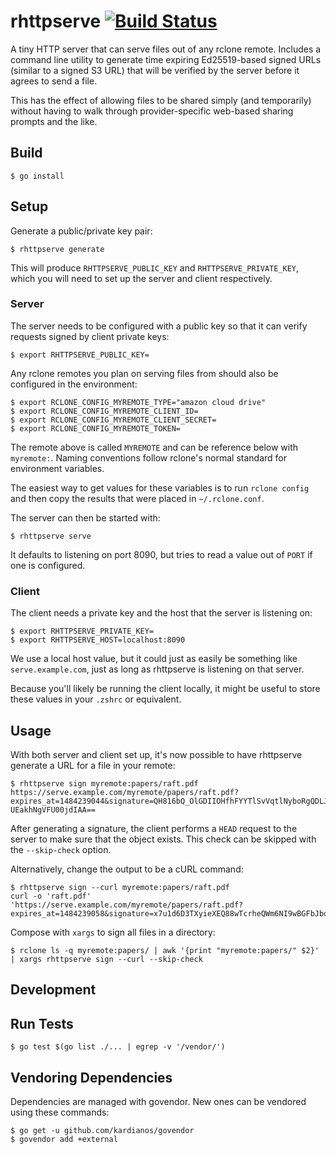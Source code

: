 # rhttpserve [![Build Status](https://travis-ci.org/brandur/rhttpserve.svg?branch=master)](https://travis-ci.org/brandur/rhttpserve)

A tiny HTTP server that can serve files out of any rclone
remote. Includes a command line utility to generate time
expiring Ed25519-based signed URLs (similar to a signed S3
URL) that will be verified by the server before it agrees
to send a file.

This has the effect of allowing files to be shared simply
(and temporarily) without having to walk through
provider-specific web-based sharing prompts and the like.

## Build

    $ go install

## Setup

Generate a public/private key pair:

    $ rhttpserve generate

This will produce `RHTTPSERVE_PUBLIC_KEY` and
`RHTTPSERVE_PRIVATE_KEY`, which you will need to set up the
server and client respectively.

### Server

The server needs to be configured with a public key so that
it can verify requests signed by client private keys:

    $ export RHTTPSERVE_PUBLIC_KEY=

Any rclone remotes you plan on serving files from should
also be configured in the environment:

    $ export RCLONE_CONFIG_MYREMOTE_TYPE="amazon cloud drive"
    $ export RCLONE_CONFIG_MYREMOTE_CLIENT_ID=
    $ export RCLONE_CONFIG_MYREMOTE_CLIENT_SECRET=
    $ export RCLONE_CONFIG_MYREMOTE_TOKEN=

The remote above is called `MYREMOTE` and can be reference
below with `myremote:`. Naming conventions follow rclone's
normal standard for environment variables.

The easiest way to get values for these variables is to run
`rclone config` and then copy the results that were placed
in `~/.rclone.conf`.

The server can then be started with:

    $ rhttpserve serve

It defaults to listening on port 8090, but tries to read a
value out of `PORT` if one is configured.

### Client

The client needs a private key and the host that the server
is listening on:

    $ export RHTTPSERVE_PRIVATE_KEY=
    $ export RHTTPSERVE_HOST=localhost:8090

We use a local host value, but it could just as easily be
something like `serve.example.com`, just as long as
rhttpserve is listening on that server.

Because you'll likely be running the client locally, it
might be useful to store these values in your `.zshrc` or
equivalent.

## Usage

With both server and client set up, it's now possible to
have rhttpserve generate a URL for a file in your remote:

    $ rhttpserve sign myremote:papers/raft.pdf
    https://serve.example.com/myremote/papers/raft.pdf?expires_at=1484239044&signature=QH816bQ_OlGDIIOHfhFYYTlSvVqtlNyboRgQDLJLp1R6wEU4tivChyPXIOOKETH_kvWN-UEakhNgVFU00jdIAA==

After generating a signature, the client performs a `HEAD`
request to the server to make sure that the object exists.
This check can be skipped with the `--skip-check` option.

Alternatively, change the output to be a cURL command:

    $ rhttpserve sign --curl myremote:papers/raft.pdf
    curl -o 'raft.pdf' 'https://serve.example.com/myremote/papers/raft.pdf?expires_at=1484239058&signature=x7u1d6D3TXyieXEQ88wTcrheQWm6NI9wBGFbJbqjliq6YiRO38OSeB777xFUZ46tNlnnTCaYpoxNWRYNVIl1BA=='

Compose with `xargs` to sign all files in a directory:

    $ rclone ls -q myremote:papers/ | awk '{print "myremote:papers/" $2}' | xargs rhttpserve sign --curl --skip-check

## Development

## Run Tests

    $ go test $(go list ./... | egrep -v '/vendor/')

## Vendoring Dependencies

Dependencies are managed with govendor. New ones can be vendored using these
commands:

    $ go get -u github.com/kardianos/govendor
    $ govendor add +external
